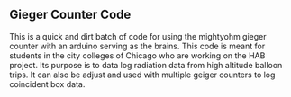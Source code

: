 ## Gieger Counter Code
This is a quick and dirt batch of code for using the mightyohm gieger counter with an arduino serving as the brains. This code is meant for students in the city colleges of Chicago who are working on the HAB project. Its purpose is to data log radiation data from high altitude balloon trips. It can also be adjust and used with multiple geiger counters to log coincident box data. 
